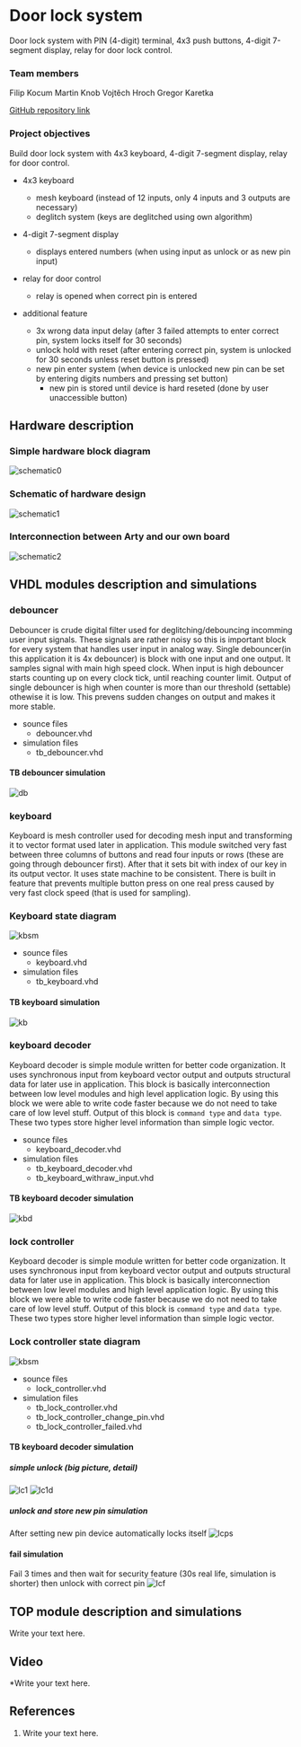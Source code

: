 # Door lock system

Door lock system with PIN (4-digit) terminal, 4x3 push buttons, 4-digit 7-segment display, relay for door lock control.

### Team members

Filip Kocum 
Martin Knob
Vojtěch Hroch
Gregor Karetka 

[GitHub repository link](https://github.com/gkaretka/DE1-projekt)

### Project objectives

Build door lock system with 4x3 keyboard, 4-digit 7-segment display, relay for door control.

- 4x3 keyboard
   - mesh keyboard (instead of 12 inputs, only 4 inputs and 3 outputs are necessary)
   - deglitch system (keys are deglitched using own algorithm)
- 4-digit 7-segment display
  - displays entered numbers (when using input as unlock or as new pin input)
- relay for door control
  - relay is opened when correct pin is entered

- additional feature
  - 3x wrong data input delay (after 3 failed attempts to enter correct pin, system locks itself for 30 seconds)
  - unlock hold with reset (after entering correct pin, system is unlocked for 30 seconds unless reset button is pressed)
  - new pin enter system (when device is unlocked new pin can be set by entering digits numbers and pressing set button)
    - new pin is stored until device is hard reseted (done by user unaccessible button)

## Hardware description

### Simple hardware block diagram

![schematic0](img/block_diagram.png)

### Schematic of hardware design

![schematic1](img/schematic.png)

### Interconnection between Arty and our own board

![schematic2](img/arty_connection.png)

## VHDL modules description and simulations

### debouncer
Debouncer is crude digital filter used for deglitching/debouncing incomming user input signals. These signals are rather noisy so this is important block for every system that handles user input in analog way. Single debouncer(in this application it is 4x debouncer) is block with one input and one output. It samples signal with main high speed clock. When input is high debouncer starts counting up on every clock tick, until reaching counter limit. Output of single debouncer is high when counter is more than our threshold (settable) othewise it is low. This prevens sudden changes on output and makes it more stable.

- sounce files
  - debouncer.vhd
- simulation files
  - tb_debouncer.vhd

#### TB debouncer simulation

![db](img/tb_sims/debouncer.PNG)


### keyboard
Keyboard is mesh controller used for decoding mesh input and transforming it to vector format used later in application. This module switched very fast between three columns of buttons and read four inputs or rows (these are going through debouncer first). After that it sets bit with index of our key in its output vector. It uses state machine to be consistent. There is built in feature that prevents multiple button press on one real press caused by very fast clock speed (that is used for sampling).

### Keyboard state diagram
![kbsm](img/keybord_statemachine.png)

- sounce files
  - keyboard.vhd
- simulation files
  - tb_keyboard.vhd

#### TB keyboard simulation

![kb](img/tb_sims/keyboard.PNG)


### keyboard decoder
Keyboard decoder is simple module written for better code organization. It uses synchronous input from keyboard vector output and outputs structural data for later use in application. This block is basically interconnection between low level modules and high level application logic. By using this block we were able to write code faster because we do not need to take care of low level stuff. Output of this block is `command type` and `data type`. These two types store higher level information than simple logic vector.

- sounce files
  - keyboard_decoder.vhd
- simulation files
  - tb_keyboard_decoder.vhd
  - tb_keyboard_withraw_input.vhd

#### TB keyboard decoder simulation

![kbd](img/tb_sims/keyboard_decoder.PNG)

### lock controller
Keyboard decoder is simple module written for better code organization. It uses synchronous input from keyboard vector output and outputs structural data for later use in application. This block is basically interconnection between low level modules and high level application logic. By using this block we were able to write code faster because we do not need to take care of low level stuff. Output of this block is `command type` and `data type`. These two types store higher level information than simple logic vector.

### Lock controller state diagram
![kbsm](img/lock_controller_statemachine.png)

- sounce files
  - lock_controller.vhd
- simulation files
  - tb_lock_controller.vhd
  - tb_lock_controller_change_pin.vhd
  - tb_lock_controller_failed.vhd

#### TB keyboard decoder simulation

##### simple unlock (big picture, detail)
![lc1](img/tb_sims/lock_controller_1.PNG)
![lc1d](img/tb_sims/lock_controller_1d.PNG)

##### unlock and store new pin simulation
After setting new pin device automatically locks itself
![lcps](img/tb_sims/lock_controller_pin_set.png)

#### fail simulation
Fail 3 times and then wait for security feature (30s real life, simulation is shorter) then unlock with correct pin
![lcf](img/tb_sims/lock_controller_fu.png)

## TOP module description and simulations

Write your text here.


## Video

*Write your text here.


## References

   1. Write your text here.
